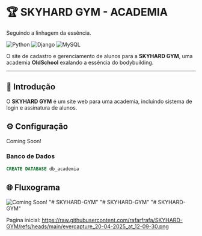 
# 🏆 SKYHARD GYM - ACADEMIA
Seguindo a linhagem da essência.

![Python](https://img.shields.io/badge/-Python-333333?style=flat&logo=python)
![Django](https://img.shields.io/badge/-Django-333333?style=flat&logo=django)
![MySQL](https://img.shields.io/badge/-MySQL-333333?style=flat&logo=mysql)

O site  de cadastro e gerenciamento de alunos para a **SKYHARD GYM**, uma academia **OldSchool** exalando a essência do bodybuilding.

---

## 📌 Introdução
O **SKYHARD GYM** é um site web para uma academia, incluindo sistema de login e assinatura de alunos.


## ⚙️ Configuração

Coming Soon!

### Banco de Dados
```sql
CREATE DATABASE db_academia
```


## 🌐 Fluxograma

![Coming Soon!]()
"# SKYHARD-GYM" 
"# SKYHARD-GYM" 
"# SKYHARD-GYM" 

Pagina inicial: https://raw.githubusercontent.com/rafarfrafa/SKYHARD-GYM/refs/heads/main/evercapture_20-04-2025_at_12-09-30.png
